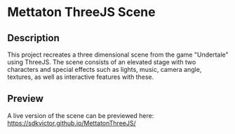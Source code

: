 # Mettaton ThreeJS Scene

## Description
This project recreates a three dimensional scene from the game "Undertale" using ThreeJS. The scene consists of an elevated stage with two characters and special effects such as lights, music, camera angle, textures, as well as interactive features with these.

## Preview
A live version of the scene can be previewed here: https://sdkvictor.github.io/MettatonThreeJS/

